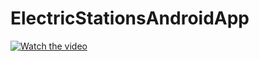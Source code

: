 # ElectricStationsAndroidApp
 
[![Watch the video](https://i.postimg.cc/JzytBCPF/thumbnail.jpg)]([https://youtu.be/oWWKcTxxFG8])
